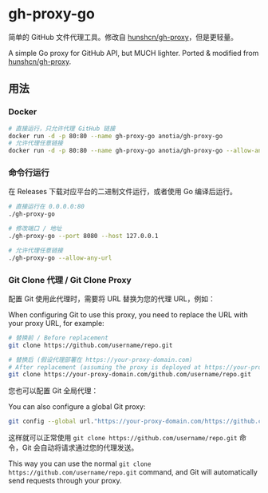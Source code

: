 # gh-proxy-go

简单的 GitHub 文件代理工具。修改自 [hunshcn/gh-proxy](https://github.com/hunshcn/gh-proxy)，但是更轻量。

A simple Go proxy for GitHub API, but MUCH lighter. Ported & modified from [hunshcn/gh-proxy](https://github.com/hunshcn/gh-proxy).

## 用法

### Docker

```bash
# 直接运行，只允许代理 GitHub 链接
docker run -d -p 80:80 --name gh-proxy-go anotia/gh-proxy-go
# 允许代理任意链接
docker run -d -p 80:80 --name gh-proxy-go anotia/gh-proxy-go --allow-any-url
```

### 命令行运行

在 Releases 下载对应平台的二进制文件运行，或者使用 Go 编译后运行。

```bash
# 直接运行在 0.0.0.0:80
./gh-proxy-go

# 修改端口 / 地址
./gh-proxy-go --port 8080 --host 127.0.0.1

# 允许代理任意链接
./gh-proxy-go --allow-any-url
```

### Git Clone 代理 / Git Clone Proxy

配置 Git 使用此代理时，需要将 URL 替换为您的代理 URL，例如：

When configuring Git to use this proxy, you need to replace the URL with your proxy URL, for example:

```bash
# 替换前 / Before replacement
git clone https://github.com/username/repo.git

# 替换后 (假设代理部署在 https://your-proxy-domain.com)
# After replacement (assuming the proxy is deployed at https://your-proxy-domain.com)
git clone https://your-proxy-domain.com/github.com/username/repo.git
```

您也可以配置 Git 全局代理：

You can also configure a global Git proxy:

```bash
git config --global url."https://your-proxy-domain.com/https://github.com/".insteadOf "https://github.com/"
```

这样就可以正常使用 `git clone https://github.com/username/repo.git` 命令，Git 会自动将请求通过您的代理发送。

This way you can use the normal `git clone https://github.com/username/repo.git` command, and Git will automatically send requests through your proxy.
